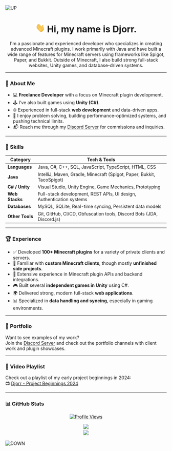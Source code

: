 ![UP](https://user-images.githubusercontent.com/72404424/188732122-1470f20d-fc48-4f91-9243-20307da78635.png)

<h1 align="center"><img src="https://raw.githubusercontent.com/ABSphreak/ABSphreak/master/gifs/Hi.gif" width="30px"> Hi, my name is Djorr.</h1>

<p align="center">
  I'm a passionate and experienced developer who specializes in creating advanced Minecraft plugins. I work primarily with Java and have built a wide range of features for Minecraft servers using frameworks like Spigot, Paper, and Bukkit. Outside of Minecraft, I also build strong full-stack websites, Unity games, and database-driven systems.
</p>

---

### 🧠 About Me
- 💻 **Freelance Developer** with a focus on Minecraft plugin development.
- 🕹️ I’ve also built games using **Unity (C#)**.
- 🌐 Experienced in full-stack **web development** and data-driven apps.
- 🧠 I enjoy problem solving, building performance-optimized systems, and pushing technical limits.
- 📬 Reach me through my [Discord Server](https://discord.gg/quM2WjF5HD) for commissions and inquiries.

---

### 💼 Skills

| Category         | Tech & Tools                                                                 |
|------------------|------------------------------------------------------------------------------|
| **Languages**    | Java, C#, C++, SQL, JavaScript, TypeScript, HTML, CSS                        |
| **Java**         | IntelliJ, Maven, Gradle, Minecraft (Spigot, Paper, Bukkit, TacoSpigot)       |
| **C# / Unity**   | Visual Studio, Unity Engine, Game Mechanics, Prototyping                     |
| **Web Stacks**   | Full-stack development, REST APIs, UI design, Authentication systems         |
| **Databases**    | MySQL, SQLite, Real-time syncing, Persistent data models                     |
| **Other Tools**  | Git, GitHub, CI/CD, Obfuscation tools, Discord Bots (JDA, Discord.js)        |

---

### 🏆 Experience

- ✅ Developed **100+ Minecraft plugins** for a variety of private clients and servers.
- 🔧 Familiar with **custom Minecraft clients**, though mostly **unfinished side projects**.
- 🧱 Extensive experience in Minecraft plugin APIs and backend integrations.
- 🎮 Built several **independent games in Unity** using C#.
- 🌍 Delivered strong, modern full-stack **web applications**.
- 📊 Specialized in **data handling and syncing**, especially in gaming environments.

---

### 📁 Portfolio

Want to see examples of my work?  
Join the [Discord Server](https://discord.gg/quM2WjF5HD) and check out the portfolio channels with client work and plugin showcases.

---

### 🎥 Video Playlist

Check out a playlist of my early project beginnings in 2024:  
📺 [Djorr - Project Beginnings 2024](https://www.youtube.com/playlist?list=PLZLNNd2t8KbDS4yoXalHBFhMUNOOIs4-I)

---

### 📊 GitHub Stats

<a href="https://github.com/Djorr">
  <p align="center">
    <img src="https://komarev.com/ghpvc/?username=Djorr" alt="Profile Views">
  </p>
</a>

<p align="center">
  <img src="https://github-readme-stats.vercel.app/api?username=Djorr&show_icons=true&theme=github_dark" /><br>
  <img src="https://github-readme-stats.vercel.app/api/top-langs/?username=Djorr&hide=TeX&layout=compact&theme=github_dark" />
</p>

![DOWN](https://user-images.githubusercontent.com/72404424/188732155-8323db96-01c9-4ec8-b451-96cb48c3ac58.png)
